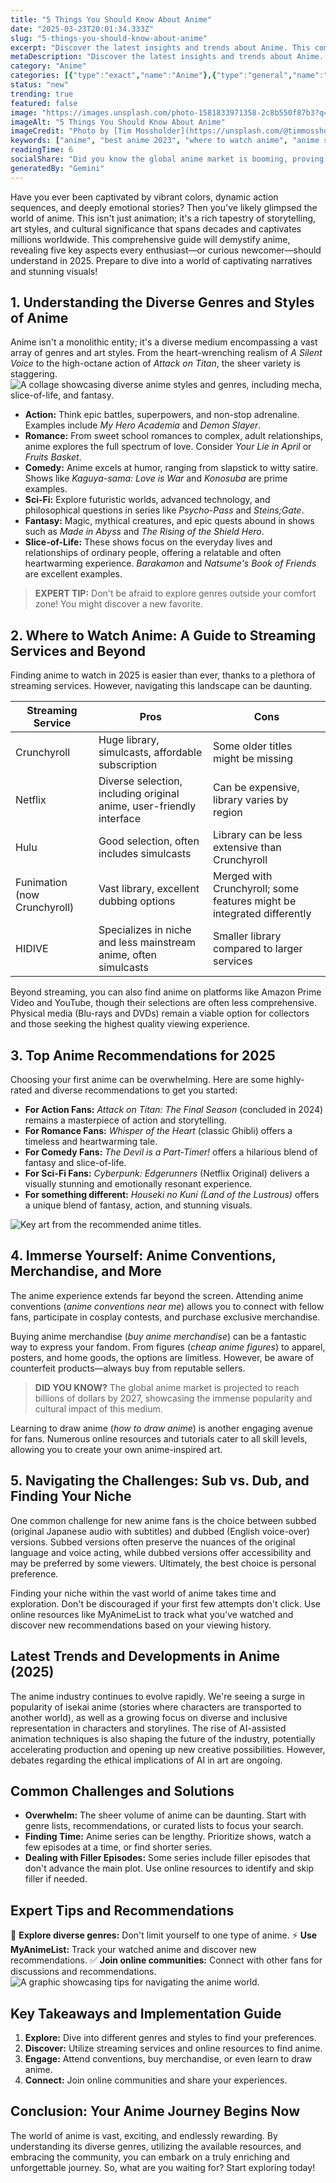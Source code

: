 ```yaml
---
title: "5 Things You Should Know About Anime"
date: "2025-03-23T20:01:34.333Z"
slug: "5-things-you-should-know-about-anime"
excerpt: "Discover the latest insights and trends about Anime. This comprehensive guide covers everything you need to know about Anime in 2025."
metaDescription: "Discover the latest insights and trends about Anime. This comprehensive guide covers everything you need to know about Anime in 2025."
category: "Anime"
categories: [{"type":"exact","name":"Anime"},{"type":"general","name":"Entertainment"},{"type":"medium","name":"Visual Media"},{"type":"specific","name":"Animation Production"},{"type":"niche","name":"Character Design"}]
status: "new"
trending: true
featured: false
image: "https://images.unsplash.com/photo-1581833971358-2c8b550f87b3?q=85&w=1200&fit=max&fm=webp&auto=compress"
imageAlt: "5 Things You Should Know About Anime"
imageCredit: "Photo by [Tim Mossholder](https://unsplash.com/@timmossholder) on Unsplash"
keywords: ["anime", "best anime 2023", "where to watch anime", "anime streaming services", "top anime recommendations", "anime explained", "buy anime merchandise", "cheap anime figures", "how to draw anime", "anime conventions near me"]
readingTime: 6
socialShare: "Did you know the global anime market is booming, proving that captivating stories transcend language and culture?  Dive into the vibrant world of anime and discover your next favorite series!"
generatedBy: "Gemini"
---
```




Have you ever been captivated by vibrant colors, dynamic action sequences, and deeply emotional stories?  Then you've likely glimpsed the world of anime.  This isn't just animation; it's a rich tapestry of storytelling, art styles, and cultural significance that spans decades and captivates millions worldwide. This comprehensive guide will demystify anime, revealing five key aspects every enthusiast—or curious newcomer—should understand in 2025.  Prepare to dive into a world of captivating narratives and stunning visuals!

## 1.  Understanding the Diverse Genres and Styles of Anime

Anime isn't a monolithic entity; it's a diverse medium encompassing a vast array of genres and art styles. From the heart-wrenching realism of *A Silent Voice* to the high-octane action of *Attack on Titan*, the sheer variety is staggering.  ![A collage showcasing diverse anime styles and genres, including mecha, slice-of-life, and fantasy.](https://images.unsplash.com/photo-1519638399535-1b036603ac77?q=85&w=1200&fit=max&fm=webp&auto=compress)

*   **Action:**  Think epic battles, superpowers, and non-stop adrenaline.  Examples include *My Hero Academia* and *Demon Slayer*.
*   **Romance:**  From sweet school romances to complex, adult relationships, anime explores the full spectrum of love.  Consider *Your Lie in April* or *Fruits Basket*.
*   **Comedy:**  Anime excels at humor, ranging from slapstick to witty satire.  Shows like *Kaguya-sama: Love is War* and *Konosuba* are prime examples.
*   **Sci-Fi:**  Explore futuristic worlds, advanced technology, and philosophical questions in series like *Psycho-Pass* and *Steins;Gate*.
*   **Fantasy:**  Magic, mythical creatures, and epic quests abound in shows such as *Made in Abyss* and *The Rising of the Shield Hero*.
*   **Slice-of-Life:**  These shows focus on the everyday lives and relationships of ordinary people, offering a relatable and often heartwarming experience. *Barakamon* and *Natsume's Book of Friends* are excellent examples.

> **EXPERT TIP:** Don't be afraid to explore genres outside your comfort zone! You might discover a new favorite.

## 2.  Where to Watch Anime: A Guide to Streaming Services and Beyond

Finding anime to watch in 2025 is easier than ever, thanks to a plethora of streaming services.  However, navigating this landscape can be daunting.

| Streaming Service          | Pros                                                                  | Cons                                                                     |
|---------------------------|-----------------------------------------------------------------------|--------------------------------------------------------------------------|
| Crunchyroll               | Huge library, simulcasts, affordable subscription                       | Some older titles might be missing                                          |
| Netflix                    | Diverse selection, including original anime, user-friendly interface | Can be expensive, library varies by region                               |
| Hulu                       | Good selection, often includes simulcasts                             | Library can be less extensive than Crunchyroll                             |
| Funimation (now Crunchyroll)|  Vast library, excellent dubbing options                               | Merged with Crunchyroll; some features might be integrated differently   |
| HIDIVE                    | Specializes in niche and less mainstream anime, often simulcasts     | Smaller library compared to larger services                               |

Beyond streaming, you can also find anime on platforms like Amazon Prime Video and YouTube, though their selections are often less comprehensive.  Physical media (Blu-rays and DVDs) remain a viable option for collectors and those seeking the highest quality viewing experience.

## 3.  Top Anime Recommendations for 2025

Choosing your first anime can be overwhelming.  Here are some highly-rated and diverse recommendations to get you started:

*   **For Action Fans:** *Attack on Titan: The Final Season* (concluded in 2024) remains a masterpiece of action and storytelling.
*   **For Romance Fans:**  *Whisper of the Heart* (classic Ghibli) offers a timeless and heartwarming tale.
*   **For Comedy Fans:** *The Devil is a Part-Timer!* offers a hilarious blend of fantasy and slice-of-life.
*   **For Sci-Fi Fans:** *Cyberpunk: Edgerunners* (Netflix Original) delivers a visually stunning and emotionally resonant experience.
*   **For something different:** *Houseki no Kuni (Land of the Lustrous)* offers a unique blend of fantasy, action, and stunning visuals.

![Key art from the recommended anime titles.](https://images.unsplash.com/photo-1607604276583-eef5d076aa5f?q=85&w=1200&fit=max&fm=webp&auto=compress)

## 4.  Immerse Yourself: Anime Conventions, Merchandise, and More

The anime experience extends far beyond the screen.  Attending anime conventions (*anime conventions near me*) allows you to connect with fellow fans, participate in cosplay contests, and purchase exclusive merchandise.

Buying anime merchandise (*buy anime merchandise*) can be a fantastic way to express your fandom. From figures (*cheap anime figures*) to apparel, posters, and home goods, the options are limitless.  However, be aware of counterfeit products—always buy from reputable sellers.

> **DID YOU KNOW?** The global anime market is projected to reach billions of dollars by 2027, showcasing the immense popularity and cultural impact of this medium.

Learning to draw anime (*how to draw anime*) is another engaging avenue for fans. Numerous online resources and tutorials cater to all skill levels, allowing you to create your own anime-inspired art.

## 5.  Navigating the Challenges: Sub vs. Dub, and Finding Your Niche

One common challenge for new anime fans is the choice between subbed (original Japanese audio with subtitles) and dubbed (English voice-over) versions.  Subbed versions often preserve the nuances of the original language and voice acting, while dubbed versions offer accessibility and may be preferred by some viewers.  Ultimately, the best choice is personal preference.

Finding your niche within the vast world of anime takes time and exploration.  Don't be discouraged if your first few attempts don't click.  Use online resources like MyAnimeList to track what you've watched and discover new recommendations based on your viewing history.

## Latest Trends and Developments in Anime (2025)

The anime industry continues to evolve rapidly.  We're seeing a surge in popularity of isekai anime (stories where characters are transported to another world), as well as a growing focus on diverse and inclusive representation in characters and storylines.  The rise of  AI-assisted animation techniques is also shaping the future of the industry, potentially accelerating production and opening up new creative possibilities.  However, debates regarding the ethical implications of AI in art are ongoing.

## Common Challenges and Solutions

*   **Overwhelm:** The sheer volume of anime can be daunting. Start with genre lists, recommendations, or curated lists to focus your search.
*   **Finding Time:** Anime series can be lengthy.  Prioritize shows, watch a few episodes at a time, or find shorter series.
*   **Dealing with Filler Episodes:**  Some series include filler episodes that don't advance the main plot.  Use online resources to identify and skip filler if needed.

## Expert Tips and Recommendations

🔑 **Explore diverse genres:** Don't limit yourself to one type of anime.
⚡ **Use MyAnimeList:** Track your watched anime and discover new recommendations.
✅ **Join online communities:** Connect with other fans for discussions and recommendations.
![A graphic showcasing tips for navigating the anime world.](https://images.unsplash.com/photo-1581833971358-2c8b550f87b3?q=85&w=1200&fit=max&fm=webp&auto=compress)

## Key Takeaways and Implementation Guide

1. **Explore:** Dive into different genres and styles to find your preferences.
2. **Discover:** Utilize streaming services and online resources to find anime.
3. **Engage:** Attend conventions, buy merchandise, or even learn to draw anime.
4. **Connect:** Join online communities and share your experiences.

## Conclusion: Your Anime Journey Begins Now

The world of anime is vast, exciting, and endlessly rewarding.  By understanding its diverse genres, utilizing the available resources, and embracing the community, you can embark on a truly enriching and unforgettable journey.  So, what are you waiting for? Start exploring today!

